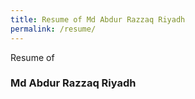 ```yaml
---
title: Resume of Md Abdur Razzaq Riyadh
permalink: /resume/
---
```


Resume of
### Md Abdur Razzaq Riyadh
